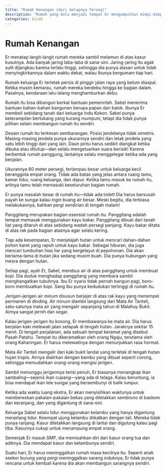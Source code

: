 ```yaml
---
title: "Rumah Kenangan (dari Gelapnya Terang)"
description: "Rumah yang dulu menjadi tempat Er mengumpulkan mimpi-mimpi indah."
categories: kisah
---
```

# Rumah Kenangan

Er menatap langit-langit rumah mereka sambil melamun di atas kasur kusutnya. Ada banyak jaring laba-laba di sana-sini. Jaring-jaring itu agak sulit dijangkau karena terlalu tinggi, sehingga dia punya alasan untuk tidak menyingkirkannya dalam waktu dekat, walau Ibunya bergumam tiap hari.

Rumah keluarga Er terletak persis di pinggir jalan raya yang belum diaspal. Ketika musim kemarau, rumah mereka berdebu hingga ke bagian dalam. Pasalnya, kendaraan lalu-lalang menghamburkan debu.

Rumah itu bisa dibangun berkat bantuan pemerintah. Sabel menerima bantuan bahan-bahan bangunan berupa papan dan balok. Ibunya Er membeli sebidang tanah dari keluarga Indu Kokon. Sabel punya keterampilan bertukang yang kurang mumpuni, tetapi dia tidak punya pilihan selain membangun rumah itu sendiri.

Desain rumah itu terkesan sembarangan. Posisi jendelanya tidak simetris. Masing-masing jendela punya ukurannya sendiri dan letak jendela yang satu lebih tinggi dari yang lain. Daun pintu harus sedikit diangkat ketika dibuka atau ditutup—dan selalu mengeluarkan suara berisik! Karena berbentuk rumah panggung, lantainya selalu menggelegar ketika ada yang berjalan.

Ukurannya 60 meter persegi, terlampau besar untuk keluarga kecil beranggota empat orang. Tidak ada batas yang jelas antara ruang tamu, kamar tidur, ruang keluarga, dan dapur. Ketika tamu masuk ke rumah itu, artinya tamu telah memasuki keseluruhan bagian rumah.

Er punya masalah besar di rumah itu—tidak ada toilet! Dia harus bersusah payah ke sungai kalau ingin buang air besar. Meski begitu, dia terbiasa melakukannya, bahkan pergi sendirian di tengah malam!

Panggitang merupakan bagian esensial rumah itu. Panggitang adalah tempat memasak menggunakan kayu bakar. Panggitang dibuat dari tanah liat yang ditaruh di atas sebidang wadah persegi panjang. Kayu bakar ditata di atas rak pada bagian atasnya agar selalu kering.

Tiap ada kesempatan, Er menjelajah hutan untuk mencari dahan-dahan pohon karet yang rapuh untuk kayu bakar. Sebagai hiburan, dia juga mencari tumbuhan hias liar yang bergelayut di pepohonan. Dia akan berlama-lama di hutan jika sedang musim buah. Dia punya hubungan yang mesra dengan hutan.

Setiap pagi, ayah Er, Sabel, merebus air di atas panggitang untuk membuat kopi. Dia duduk menghadap panggitang yang membara sambil menghangatkan tubuhnya. Ibu Er nyaris tidak pernah bangun pagi, boro-boro membuatkan kopi. Sang Ibu punya kedudukan tertinggi di rumah itu.

Jerigen-jerigen air minum disusun berjejer di atas rak kayu yang menempel permanen di dinding. Air minum diambil langsung dari Mata Air Tanteli, satu-satunya mata air yang mengalir sepanjang tahun di Malahuy Bukit. Airnya sangat jernih dan segar.

Kalau jerigen-jerigen itu kosong, Er membawanya ke mata air. Dia harus berjalan kaki melewati jalan setapak di tengah hutan. Jaraknya sekitar 15 menit. Di tengah perjalanan, ada sebuah tempat keramat yang disebut Pasah Patahu. Tempat itu dikeramatkan oleh orang Ngaju, terutama oleh orang Kaharingan. Er harus melewatinya dengan menunjukkan rasa hormat.

Mata Air Tanteli mengalir dari kaki bukit landai yang terletak di tengah hutan hujan tropis. Airnya dialirkan dengan bambu yang dibuat seperti corong, sehingga memudahkan orang-orang mengisi jerigen.

Sambil menunggu jerigennya terisi penuh, Er biasanya menangkap ikan sambaling—sejenis ikan cupang—yang ada di telaga. Kalau beruntung, ia bisa mendapat ikan lele sungai yang bersembunyi di balik lumpur.

Ketika ada waktu luang ekstra, Er akan menyisihkan waktunya untuk membereskan pakaian-pakaian bekas yang diletakkan sembrono di baskom dan keranjang, dan yang digantung di sana-sini.

Keluarga Sabel selalu tidur menggunakan kelambu yang hanya digantung menjelang tidur. Keempat ujung kelambu diikatkan dengan tali. Mereka tidak punya ranjang. Kasur diletakkan langsung di lantai dan digulung kalau pagi tiba. Kasurnya cukup untuk menampung empat orang.

Semenjak Er masuk SMP, dia memisahkan diri dari kasur orang tua dan adiknya. Dia mendapat kasur dan kelambunya sendiri.

Suatu hari, Er harus meninggalkan rumah masa kecilnya itu. Seperti anak seekor burung yang pergi meninggalkan sarang induknya, Er tidak punya rencana untuk kembali karena dia akan membangun sarangnya sendiri.
